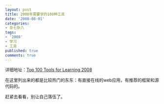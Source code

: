 ```yaml
---
layout: post
title: 2008年需要学的100种工具
date: '2008-08-01'
categories:
- 杂七杂八
tags:
- '2008'
- 学习
- 工具
published: true
comments: true
---
```

<p>详细地址：<a href="http://www.c4lpt.co.uk/recommended/top100.html" target="_blank">Top 100 Tools for Learning 2008</a></p>

<p>在这里列出来的都是比较热门的东东：有直接在线的web应用，有推荐的框架和源代码的。</p>

<p>赶紧去看看，别让自己落伍了。</p>
